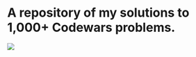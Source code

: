 <h1>A repository of my solutions to 1,000+ Codewars problems.</h1>
<a href="https://www.codewars.com/users/febinbellamy"><img src="https://github.com/user-attachments/assets/ace7de55-aa03-411e-94b1-910808ab4de3"/></a>
